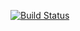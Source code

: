 [![Build Status](https://travis-ci.org/padawan-java/hb-parking.svg?branch=dev)](https://travis-ci.org/padawan-java/hb-parking)